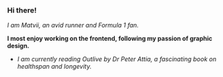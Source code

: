 ### **Hi there!** ###

_I am Matvii, an avid runner and Formula 1 fan._

**I most enjoy working on the frontend, following my passion of graphic design.**

+ _I am currently reading Outlive by Dr Peter Attia, a fascinating book on healthspan and longevity._
